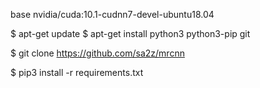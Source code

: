 
base nvidia/cuda:10.1-cudnn7-devel-ubuntu18.04

$ apt-get update
$ apt-get install python3 python3-pip git

$ git clone https://github.com/sa2z/mrcnn

$ pip3 install -r requirements.txt


